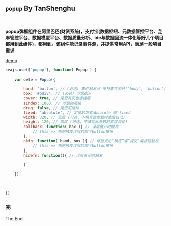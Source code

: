 ## `popup` By TanShenghu

<br>

**popup弹框组件在阿里巴巴(财资系统)，支付宝(数据枢纽、元数据管控平台、芝麻管控平台、数据模型平台、数据质量分析、ide与数据回流一体化等好几个项目都用到此组件)，都用到。该组件能记录事件源，并提供常用API，满足一般项目需求**

[demo](http://www.tanshenghu.com/widget/popup/examples/popup.html)

```javascript
seajs.use(['popup'], function( Popup ) {
    
    var oele = Popup({
        
        hand: 'button', // (必选) 事件触发点 支持事件委托['body', 'button']
        box: '#odiv', // (必选) 浮层div
        cover: true, // 是否有灰色遮挡层
        zIndex: 1000, // 浮层的层级
        drag: false, // 是否可拖动
        fixed: 'absolute', // 定位的方式absolute 或 fixed
        width: 320, // 宽度 (可选，不填写此参数时宽度自动)
        height: 120, // 高度 (可选，不填写此参数时高度自动)
        callback: function( box ){ // 浮层展开时触发
            // this => 指向触发浮层的那个button按钮
        },
        okfn: function( hand, box ){ // 浮层点击“确定”或“提交”类按钮触发
            // this => 指向触发浮层的那个button按钮
        },
        hidefn: function(){ // 浮层关闭时触发
            
        }
        
    });
    
    
    
})
```

### 完
The End